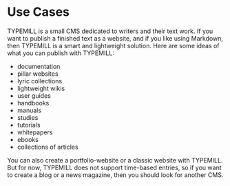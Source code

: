 # Use Cases

TYPEMILL is a small CMS dedicated to writers and their text work. If you want to publish a finished text as a website, and if you like using Markdown, then TYPEMILL is a smart and lightweight solution. Here are some ideas of what you can publish with TYPEMILL:

- documentation
- pillar websites
- lyric collections
- lightweight wikis
- user guides
- handbooks
- manuals
- studies
- tutorials
- whitepapers
- ebooks
- collections of articles

You can also create a portfolio-website or a classic website with TYPEMILL. But for now, TYPEMILL does not support time-based entries, so if you want to create a blog or a news magazine, then you should look for another CMS.
